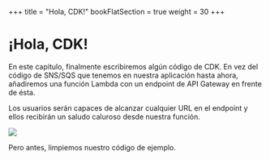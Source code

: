 +++
title = "Hola, CDK!"
bookFlatSection = true
weight = 30
+++

# ¡Hola, CDK!

En este capitulo, finalmente escribiremos algún código de CDK. En vez del código de SNS/SQS que tenemos en nuestra aplicación hasta ahora, añadiremos una función Lambda con un endpoint de API Gateway en frente de ésta.

Los usuarios serán capaces de alcanzar cualquier URL en el endpoint y ellos recibirán un saludo caluroso desde nuestra función.

![](/images/hello-arch.png)

Pero antes, limpiemos nuestro código de ejemplo.